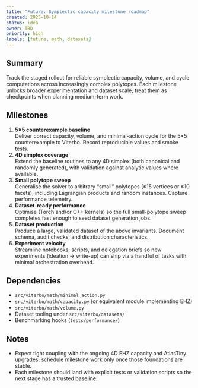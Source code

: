 ```yaml
---
title: "Future: Symplectic capacity milestone roadmap"
created: 2025-10-14
status: idea
owner: TBD
priority: high
labels: [future, math, datasets]
---
```


## Summary

Track the staged rollout for reliable symplectic capacity, volume, and cycle computations across increasingly complex polytopes. Each milestone unlocks broader experimentation and dataset scale; treat them as checkpoints when planning medium-term work.

## Milestones

1. **5×5 counterexample baseline**  
   Deliver correct capacity, volume, and minimal-action cycle for the 5×5 counterexample to Viterbo. Record reproducible values and smoke tests.
2. **4D simplex coverage**  
   Extend the baseline routines to any 4D simplex (both canonical and randomly generated), with validation against analytic values where available.
3. **Small polytope sweep**  
   Generalise the solver to arbitrary “small” polytopes (≤15 vertices or ≤10 facets), including Lagrangian products and random instances. Capture performance telemetry.
4. **Dataset-ready performance**  
   Optimise (Torch and/or C++ kernels) so the full small-polytope sweep completes fast enough to seed dataset generation jobs.
5. **Dataset production**  
   Produce a large, validated dataset of the above invariants. Document schema, audit checks, and distribution characteristics.
6. **Experiment velocity**  
   Streamline notebooks, scripts, and delegation briefs so new experiments (ideation → write-up) can ship via a handful of tasks with minimal orchestration overhead.

## Dependencies

- `src/viterbo/math/minimal_action.py`
- `src/viterbo/math/capacity.py` (or equivalent module implementing EHZ)
- `src/viterbo/math/volume.py`
- Dataset tooling under `src/viterbo/datasets/`
- Benchmarking hooks (`tests/performance/`)

## Notes

- Expect tight coupling with the ongoing 4D EHZ capacity and AtlasTiny upgrades; schedule milestone work only once those foundations are stable.
- Each milestone should land with explicit tests or validation scripts so the next stage has a trusted baseline.
